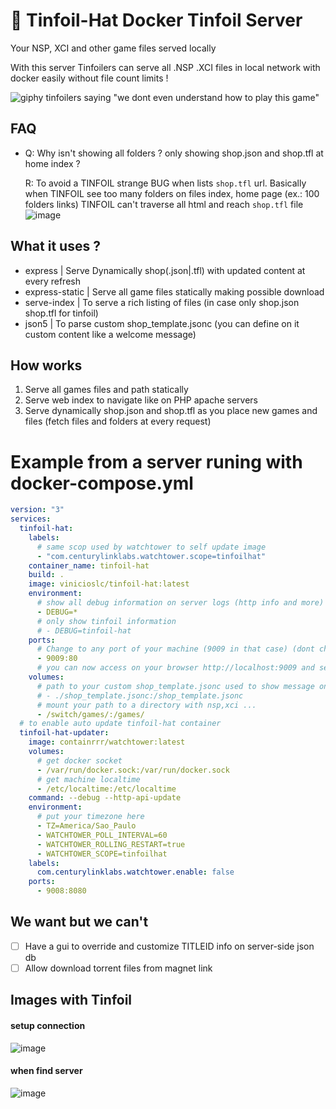 # 📂 Tinfoil-Hat Docker Tinfoil Server

Your NSP, XCI and other game files served locally

With this server Tinfoilers can serve all .NSP .XCI files in local network with docker easily without file count limits !

![giphy tinfoilers saying "we dont even understand how to play this game"](https://media.giphy.com/media/3o6Zt4uuhvA0qmUIgg/giphy.gif)

## FAQ

- Q: Why isn't showing all folders ? only showing shop.json and shop.tfl at home index ?

  R: To avoid a TINFOIL strange BUG when lists `shop.tfl` url. Basically when TINFOIL see too many folders on files index, home page (ex.: 100 folders links) TINFOIL can't traverse all html and reach `shop.tfl` file 
![image](https://user-images.githubusercontent.com/10997022/214861654-b24aeab7-0e18-40ab-932b-9293ce4579b0.png)

## What it uses ?

- express |  Serve Dynamically shop(.json|.tfl) with updated content at every refresh
- express-static |  Serve all game files statically making possible download
- serve-index |  To serve a rich listing of files (in case only shop.json shop.tfl for tinfoil)
- json5 | To parse custom shop_template.jsonc (you can define on it custom content like a welcome message)

## How works

1. Serve all games files and path statically 
2. Serve web index to navigate like on PHP apache servers
3. Serve dynamically shop.json and shop.tfl as you place new games and files (fetch files and folders at every request)

# Example from a server runing with docker-compose.yml
```yml
version: "3"
services:
  tinfoil-hat:
    labels:
      # same scop used by watchtower to self update image
      - "com.centurylinklabs.watchtower.scope=tinfoilhat"
    container_name: tinfoil-hat
    build: .
    image: vinicioslc/tinfoil-hat:latest
    environment:
      # show all debug information on server logs (http info and more)
      - DEBUG=*
      # only show tinfoil information
      # - DEBUG=tinfoil-hat
    ports:
      # Change to any port of your machine (9009 in that case) (dont change the :80 !!!)
      - 9009:80
      # you can now access on your browser http://localhost:9009 and see your games
    volumes:
      # path to your custom shop_template.jsonc used to show message on success or add authentication
      # - ./shop_template.jsonc:/shop_template.jsonc
      # mount your path to a directory with nsp,xci ...
      - /switch/games/:/games/
  # to enable auto update tinfoil-hat container
  tinfoil-hat-updater:
    image: containrrr/watchtower:latest
    volumes:
      # get docker socket
      - /var/run/docker.sock:/var/run/docker.sock
      # get machine localtime
      - /etc/localtime:/etc/localtime
    command: --debug --http-api-update
    environment:
      # put your timezone here
      - TZ=America/Sao_Paulo
      - WATCHTOWER_POLL_INTERVAL=60
      - WATCHTOWER_ROLLING_RESTART=true
      - WATCHTOWER_SCOPE=tinfoilhat
    labels:
      com.centurylinklabs.watchtower.enable: false
    ports:
      - 9008:8080
```

## We want but we can't

- [ ] Have a gui to override and customize TITLEID info on server-side json db
- [ ] Allow download torrent files from magnet link

## Images with Tinfoil

#### setup connection
![image](https://user-images.githubusercontent.com/10997022/214877049-8d369eb5-7440-4b22-9763-96da1c277f41.png)
#### when find server
![image](https://user-images.githubusercontent.com/10997022/214877143-e5a67dd8-939c-4a37-8763-619c1fa0b0d5.png)

